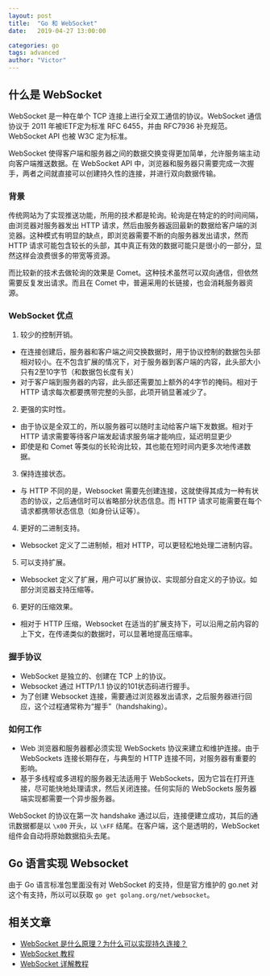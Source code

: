 ```yaml
---
layout: post
title:  "Go 和 WebSocket"
date:   2019-04-27 13:00:00

categories: go
tags: advanced
author: "Victor"
---
```


## 什么是 WebSocket

WebSocket 是一种在单个 TCP 连接上进行全双工通信的协议。WebSocket 通信协议于 2011 年被IETF定为标准 RFC 6455，并由 RFC7936 补充规范。WebSocket API 也被 W3C 定为标准。

WebSocket 使得客户端和服务器之间的数据交换变得更加简单，允许服务端主动向客户端推送数据。在 WebSocket API 中，浏览器和服务器只需要完成一次握手，两者之间就直接可以创建持久性的连接，并进行双向数据传输。

### 背景

传统网站为了实现推送功能，所用的技术都是轮询。轮询是在特定的的时间间隔，由浏览器对服务器发出 HTTP 请求，然后由服务器返回最新的数据给客户端的浏览器。这种模式有明显的缺点，即浏览器需要不断的向服务器发出请求，然而 HTTP 请求可能包含较长的头部，其中真正有效的数据可能只是很小的一部分，显然这样会浪费很多的带宽等资源。

而比较新的技术去做轮询的效果是 Comet。这种技术虽然可以双向通信，但依然需要反复发出请求。而且在 Comet 中，普遍采用的长链接，也会消耗服务器资源。

### WebSocket 优点

1. 较少的控制开销。
  * 在连接创建后，服务器和客户端之间交换数据时，用于协议控制的数据包头部相对较小。在不包含扩展的情况下，对于服务器到客户端的内容，此头部大小只有2至10字节（和数据包长度有关）
  * 对于客户端到服务器的内容，此头部还需要加上额外的4字节的掩码。相对于 HTTP 请求每次都要携带完整的头部，此项开销显著减少了。
2.  更强的实时性。
  * 由于协议是全双工的，所以服务器可以随时主动给客户端下发数据。相对于 HTTP 请求需要等待客户端发起请求服务端才能响应，延迟明显更少
  * 即使是和 Comet 等类似的长轮询比较，其也能在短时间内更多次地传递数据。
3.  保持连接状态。
  * 与 HTTP 不同的是，Websocket 需要先创建连接，这就使得其成为一种有状态的协议，之后通信时可以省略部分状态信息。而 HTTP 请求可能需要在每个请求都携带状态信息（如身份认证等）。
4.  更好的二进制支持。
  * Websocket 定义了二进制帧，相对 HTTP，可以更轻松地处理二进制内容。
5. 可以支持扩展。
  * Websocket 定义了扩展，用户可以扩展协议、实现部分自定义的子协议。如部分浏览器支持压缩等。
6. 更好的压缩效果。
  * 相对于 HTTP 压缩，Websocket 在适当的扩展支持下，可以沿用之前内容的上下文，在传递类似的数据时，可以显著地提高压缩率。

### 握手协议

* WebSocket 是独立的、创建在 TCP 上的协议。
* Websocket 通过 HTTP/1.1 协议的101状态码进行握手。
* 为了创建 Websocket 连接，需要通过浏览器发出请求，之后服务器进行回应，这个过程通常称为“握手”（handshaking）。

### 如何工作

* Web 浏览器和服务器都必须实现 WebSockets 协议来建立和维护连接。由于 WebSockets 连接长期存在，与典型的 HTTP 连接不同，对服务器有重要的影响。
* 基于多线程或多进程的服务器无法适用于 WebSockets，因为它旨在打开连接，尽可能快地处理请求，然后关闭连接。任何实际的 WebSockets 服务器端实现都需要一个异步服务器。

WebSocket 的协议在第一次 handshake 通过以后，连接便建立成功，其后的通讯数据都是以 `\x00` 开头，以 `\xFF` 结尾。在客户端，这个是透明的，WebSocket 组件会自动将原始数据掐头去尾。

## Go 语言实现 Websocket

由于 Go 语言标准包里面没有对 WebSocket 的支持，但是官方维护的 go.net 对这个有支持，所以可以获取 `go get golang.org/net/websocket`。

## 相关文章

* [WebSocket 是什么原理？为什么可以实现持久连接？](https://www.zhihu.com/question/20215561)
* [WebSocket 教程](http://www.ruanyifeng.com/blog/2017/05/websocket.html)
* [WebSocket 详解教程](https://www.cnblogs.com/jingmoxukong/p/7755643.html)

